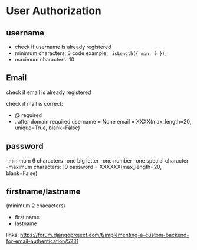# User Authorization 

## username
- check if username is already registered
- minimum characters: 3 
  code example: ``` isLength({ min: 5 }),```
- maximum characters: 10


## Email 
check if email is already registered

check if mail is correct:
- @ required 
- . after domain required
username = None
    email = XXXX(max_length=20, unique=True, blank=False)
## password 
-minimum 6 characters
-one big letter
-one number
-one special character
-maximum characters: 10
password = XXXXXX(max_length=20, blank=False)



## firstname/lastname
(minimum 2 chacacters)
- first name 
- lastname



links:
https://forum.djangoproject.com/t/implementing-a-custom-backend-for-email-authentication/5231
